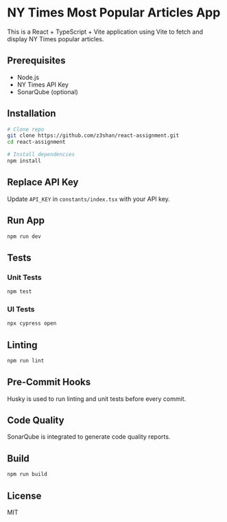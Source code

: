 # NY Times Most Popular Articles App

This is a React + TypeScript + Vite application using Vite to fetch and display NY Times popular articles.

## Prerequisites
- Node.js
- NY Times API Key
- SonarQube (optional)

## Installation
```bash
# Clone repo
git clone https://github.com/z3shan/react-assignment.git
cd react-assignment

# Install dependencies
npm install
```

## Replace API Key
Update `API_KEY` in `constants/index.tsx` with your API key.

## Run App
```bash
npm run dev
```

## Tests
### Unit Tests
```bash
npm test
```
### UI Tests
```bash
npx cypress open
```

## Linting
```bash
npm run lint
```

## Pre-Commit Hooks
Husky is used to run linting and unit tests before every commit.

## Code Quality
SonarQube is integrated to generate code quality reports.

## Build
```bash
npm run build
```

## License
MIT
```
